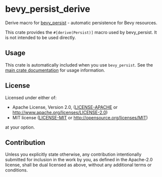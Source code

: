 # bevy_persist_derive

Derive macro for [bevy_persist](https://crates.io/crates/bevy_persist) - automatic persistence for Bevy resources.

This crate provides the `#[derive(Persist)]` macro used by bevy_persist. It is not intended to be used directly.

## Usage

This crate is automatically included when you use `bevy_persist`. See the [main crate documentation](https://docs.rs/bevy_persist) for usage information.

## License

Licensed under either of:

- Apache License, Version 2.0, ([LICENSE-APACHE](../LICENSE-APACHE) or http://www.apache.org/licenses/LICENSE-2.0)
- MIT license ([LICENSE-MIT](../LICENSE-MIT) or http://opensource.org/licenses/MIT)

at your option.

## Contribution

Unless you explicitly state otherwise, any contribution intentionally submitted
for inclusion in the work by you, as defined in the Apache-2.0 license, shall be
dual licensed as above, without any additional terms or conditions.